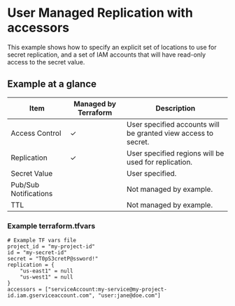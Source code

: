 # User Managed Replication with accessors

This example shows how to specify an explicit set of locations to use for secret
replication, and a set of IAM accounts that will have read-only access to the
secret value.

## Example at a glance

|Item|Managed by Terraform|Description|
|----|--------------------|-----------|
|Access Control|&check;|User specified accounts will be granted view access to secret.|
|Replication|&check;|User specified regions will be used for replication.|
|Secret Value||User specified.|
|Pub/Sub Notifications||Not managed by example.|
|TTL||Not managed by example.|

### Example terraform.tfvars

<!-- spell-checker: disable -->
```properties
# Example TF vars file
project_id = "my-project-id"
id = "my-secret-id"
secret = "T0pS3cretP@ssword!"
replication = {
    "us-east1" = null
    "us-west1" = null
}
accessors = ["serviceAccount:my-service@my-project-id.iam.gserviceaccount.com", "user:jane@doe.com"]
```
<!-- spell-checker: enable -->
